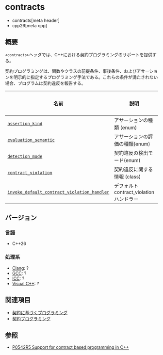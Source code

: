 # contracts
* contracts[meta header]
* cpp26[meta cpp]

## 概要
`<contracts>`ヘッダでは、C++における契約プログラミングのサポートを提供する。

契約プログラミングは、関数やクラスの前提条件、事後条件、およびアサーションを明示的に指定するプログラミング手法である。これらの条件が満たされない場合、プログラムは契約違反を報告する。


| 名前 | 説明 | 対応バージョン |
|------|------|----------------|
| [`assertion_kind`](contracts/assertion_kind.md) | アサーションの種類 (enum) | C++26 |
| [`evaluation_semantic`](contracts/evaluation_semantic.md) | アサーションの評価の種類(enum) | C++26 |
| [`detection_mode`](contracts/detection_mode.md.nolink) | 契約違反の検出モード(enum) | C++26 |
| [`contract_violation`](contracts/contract_violation.md) | 契約違反に関する情報 (class) | C++26 |
| [`invoke_default_contract_violation_handler`](contracts/invoke_default_contract_violation_handler.md.nolink) | デフォルトcontract_violationハンドラー | C++26 |

## バージョン
### 言語
- C++26

### 処理系
- [Clang](/implementation.md#clang): ?
- [GCC](/implementation.md#gcc): ?
- [ICC](/implementation.md#icc): ?
- [Visual C++](/implementation.md#visual_cpp): ?

## 関連項目
- [契約に基づくプログラミング](/lang/future/contract-based_programming.md)
- [契約プログラミング](/lang/cpp26/contracts.md)

## 参照
- [P0542R5 Support for contract based programming in C++](http://www.open-std.org/jtc1/sc22/wg21/docs/papers/2018/p0542r5.html)

